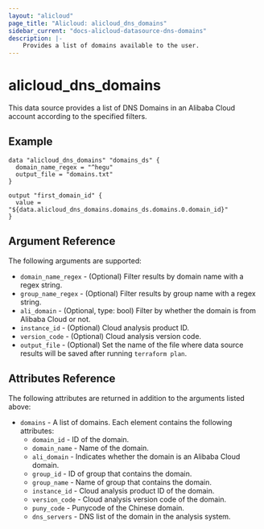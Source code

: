```yaml
---
layout: "alicloud"
page_title: "Alicloud: alicloud_dns_domains"
sidebar_current: "docs-alicloud-datasource-dns-domains"
description: |-
    Provides a list of domains available to the user.
---
```


# alicloud\_dns\_domains

This data source provides a list of DNS Domains in an Alibaba Cloud account according to the specified filters.

## Example

```
data "alicloud_dns_domains" "domains_ds" {
  domain_name_regex = "^hegu"
  output_file = "domains.txt"
}

output "first_domain_id" {
  value = "${data.alicloud_dns_domains.domains_ds.domains.0.domain_id}"
}
```

## Argument Reference

The following arguments are supported:

* `domain_name_regex` - (Optional) Filter results by domain name with a regex string. 
* `group_name_regex` - (Optional)  Filter results by group name with a regex string.
* `ali_domain` - (Optional, type: bool) Filter by whether the domain is from Alibaba Cloud or not.
* `instance_id` - (Optional) Cloud analysis product ID.
* `version_code` - (Optional) Cloud analysis version code.
* `output_file` - (Optional) Set the name of the file where data source results will be saved after running `terraform plan`.

## Attributes Reference

The following attributes are returned in addition to the arguments listed above:

* `domains` - A list of domains. Each element contains the following attributes:
  * `domain_id` - ID of the domain.
  * `domain_name` - Name of the domain.
  * `ali_domain` - Indicates whether the domain is an Alibaba Cloud domain.
  * `group_id` - ID of group that contains the domain.
  * `group_name` - Name of group that contains the domain.
  * `instance_id` - Cloud analysis product ID of the domain.
  * `version_code` - Cloud analysis version code of the domain.
  * `puny_code` - Punycode of the Chinese domain.
  * `dns_servers` - DNS list of the domain in the analysis system.